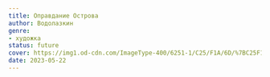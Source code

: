 ```yaml
---
title: Оправдание Острова
author: Водолазкин
genre:
- художка
status: future
cover: https://img1.od-cdn.com/ImageType-400/6251-1/C25/F1A/6D/%7BC25F1A6D-01FB-4130-845A-357789C93BA0%7DImg400.jpg
date: 2023-05-22
---
```



